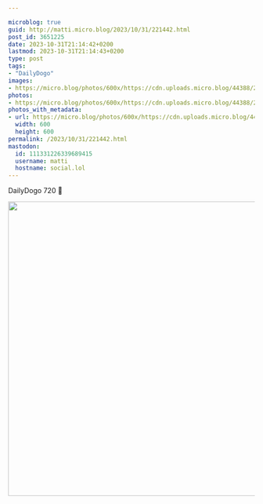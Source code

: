 ```yaml
---

microblog: true
guid: http://matti.micro.blog/2023/10/31/221442.html
post_id: 3651225
date: 2023-10-31T21:14:42+0200
lastmod: 2023-10-31T21:14:43+0200
type: post
tags:
- "DailyDogo"
images:
- https://micro.blog/photos/600x/https://cdn.uploads.micro.blog/44388/2023/65658ed18abb47f586e78f49bf450162.jpg
photos:
- https://micro.blog/photos/600x/https://cdn.uploads.micro.blog/44388/2023/65658ed18abb47f586e78f49bf450162.jpg
photos_with_metadata:
- url: https://micro.blog/photos/600x/https://cdn.uploads.micro.blog/44388/2023/65658ed18abb47f586e78f49bf450162.jpg
  width: 600
  height: 600
permalink: /2023/10/31/221442.html
mastodon:
  id: 111331226339689415
  username: matti
  hostname: social.lol
---
```

DailyDogo 720 🐶

<img src="/media/uploads/2023/65658ed18abb47f586e78f49bf450162.jpg" width="600" height="600" alt="" />
